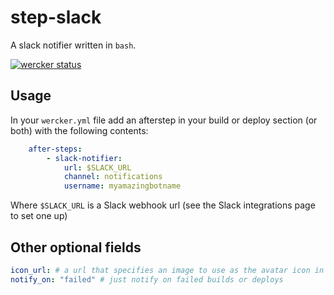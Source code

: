 # step-slack

A slack notifier written in `bash`.

[![wercker status](https://app.wercker.com/status/94f767fe85199d1f7f2dd064f36802bb/s "wercker status")](https://app.wercker.com/project/bykey/94f767fe85199d1f7f2dd064f36802bb)

## Usage

In your `wercker.yml` file add an afterstep in your build or deploy
section (or both) with the following contents:

```yaml
    after-steps:
        - slack-notifier:
            url: $SLACK_URL
            channel: notifications
            username: myamazingbotname
```

Where `$SLACK_URL` is a Slack webhook url (see the Slack integrations page to
set one up)

## Other optional fields

```yaml
icon_url: # a url that specifies an image to use as the avatar icon in Slack
notify_on: "failed" # just notify on failed builds or deploys
```


